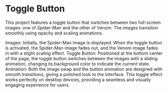 # Toggle Button

This project features a toggle button that switches between two full-screen images: one of Spider-Man and the other of Venom. The images transition smoothly using opacity and scaling animations.

Images: Initially, the Spider-Man image is displayed. When the toggle button is activated, the Spider-Man image fades out, and the Venom image fades in with a slight scaling effect.
Toggle Button: Positioned at the bottom center of the page, the toggle button switches between the images with a sliding animation, changing its background color to indicate the current state.
Animation: Both the image swap and the button animation are designed with smooth transitions, giving a polished look to the interface.
This toggle effect works perfectly on desktop devices, providing a seamless and visually engaging experience for users.
